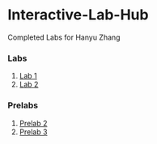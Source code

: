 # Interactive-Lab-Hub

Completed Labs for Hanyu Zhang


### Labs

1. [Lab 1](//github.com/PGhzhang/idd-fa18-lab1)
1. [Lab 2](//github.com/PGhzhang/idd-fa18-lab2)




### Prelabs
1. [Prelab 2](//github.com/PGhzhang/Interactive-Lab-Hub/tree/master/PreLabs/PreLab2)
2. [Prelab 3](//github.com/PGhzhang/Interactive-Lab-Hub/tree/master/PreLabs/PreLab3)
